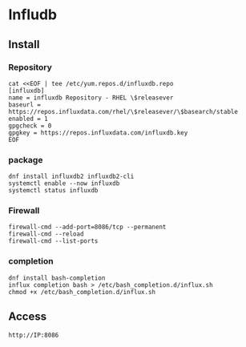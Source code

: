 # Infludb
## Install
### Repository
```
cat <<EOF | tee /etc/yum.repos.d/influxdb.repo
[influxdb]
name = influxdb Repository - RHEL \$releasever
baseurl = https://repos.influxdata.com/rhel/\$releasever/\$basearch/stable
enabled = 1
gpgcheck = 0
gpgkey = https://repos.influxdata.com/influxdb.key
EOF
```
### package
```
dnf install influxdb2 influxdb2-cli
systemctl enable --now influxdb
systemctl status influxdb
```    
### Firewall
    firewall-cmd --add-port=8086/tcp --permanent
    firewall-cmd --reload
    firewall-cmd --list-ports    
### completion
    dnf install bash-completion
    influx completion bash > /etc/bash_completion.d/influx.sh
    chmod +x /etc/bash_completion.d/influx.sh

## Access
    http://IP:8086